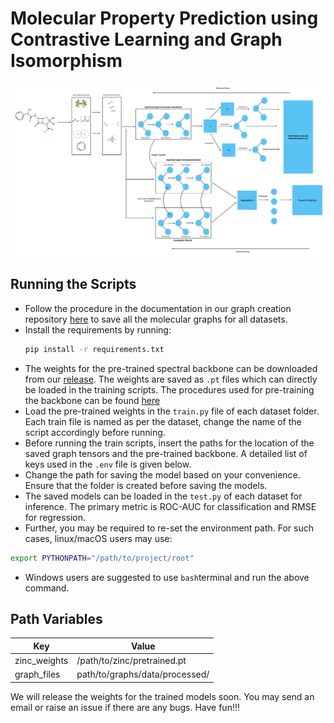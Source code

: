 # Molecular Property Prediction using Contrastive Learning and Graph Isomorphism

![Architecture](Assets/architecture.png)

## Running the Scripts
- Follow the procedure in the documentation in our graph creation repository <a href="https://github.com/Deceptrax123/Molecular-Graph-Featuriser">here</a> to save all the molecular graphs for all datasets.
- Install the requirements by running: 
  ```sh
  pip install -r requirements.txt
  ```
- The weights for the pre-trained spectral backbone can be downloaded from our <a href="https://github.com/Deceptrax123/Defending-Graph-Neural-Networks-against-Adversarial-Attacks/releases/tag/v1.0">release</a>. The weights are saved as ```.pt``` files which can directly be loaded in the training scripts. The procedures used for pre-training the backbone can be found <a href="https://github.com/Deceptrax123/Molecular-Graph-Representation-Learning-through-Adversarial-Training">here</a>
- Load the pre-trained weights in the ```train.py``` file of each dataset folder. Each train file is named as per the dataset, change the name of the script accordingly before running.
- Before running the train scripts, insert the paths for the location of the saved graph tensors and the pre-trained backbone. A detailed list of keys used in the ```.env``` file is given below. 
- Change the path for saving the model based on your convenience. Ensure that the folder is created before saving the models.
- The saved models can be loaded in the ```test.py``` of each dataset for inference. The primary metric is ROC-AUC for classification and RMSE for regression.
-  Further, you may be required to re-set the environment path. For such cases, linux/macOS users may use:
  ```sh
  export PYTHONPATH="/path/to/project/root"
  ```
- Windows users are suggested to use ```bash```terminal and run the above command.


## Path Variables
|Key|Value|
|---|------|
|zinc_weights|/path/to/zinc/pretrained.pt|
|graph_files|path/to/graphs/data/processed/|

We will release the weights for the trained models soon. You may send an email or raise an issue if there are any bugs. Have fun!!!
